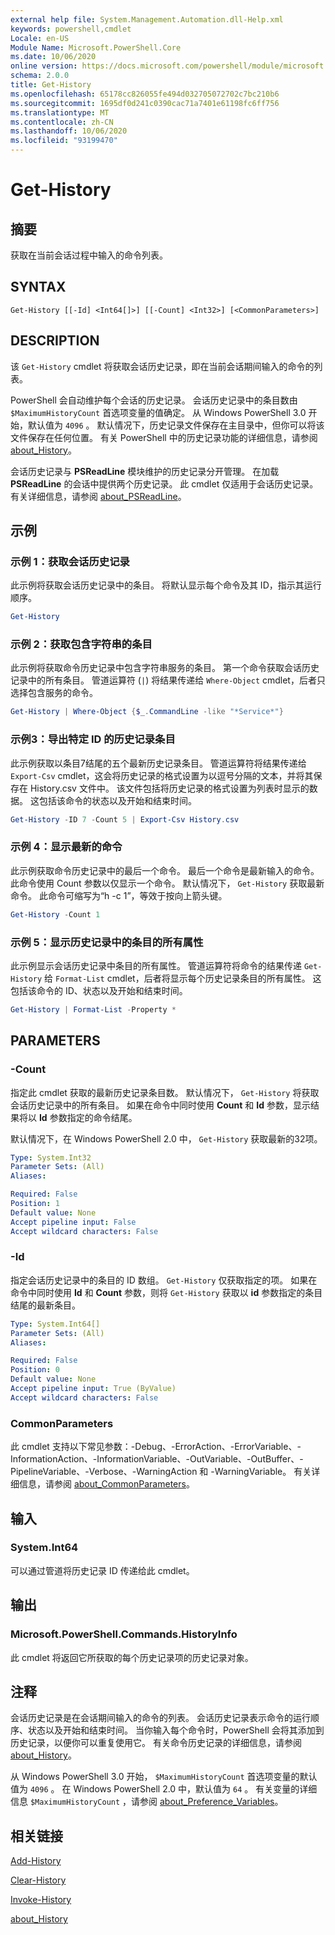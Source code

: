 ```yaml
---
external help file: System.Management.Automation.dll-Help.xml
keywords: powershell,cmdlet
Locale: en-US
Module Name: Microsoft.PowerShell.Core
ms.date: 10/06/2020
online version: https://docs.microsoft.com/powershell/module/microsoft.powershell.core/get-history?view=powershell-7&WT.mc_id=ps-gethelp
schema: 2.0.0
title: Get-History
ms.openlocfilehash: 65178cc826055fe494d032705072702c7bc210b6
ms.sourcegitcommit: 1695df0d241c0390cac71a7401e61198fc6ff756
ms.translationtype: MT
ms.contentlocale: zh-CN
ms.lasthandoff: 10/06/2020
ms.locfileid: "93199470"
---
```

# Get-History

## 摘要
获取在当前会话过程中输入的命令列表。

## SYNTAX

```
Get-History [[-Id] <Int64[]>] [[-Count] <Int32>] [<CommonParameters>]
```

## DESCRIPTION

该 `Get-History` cmdlet 将获取会话历史记录，即在当前会话期间输入的命令的列表。

PowerShell 会自动维护每个会话的历史记录。 会话历史记录中的条目数由 `$MaximumHistoryCount` 首选项变量的值确定。 从 Windows PowerShell 3.0 开始，默认值为 `4096` 。 默认情况下，历史记录文件保存在主目录中，但你可以将该文件保存在任何位置。 有关 PowerShell 中的历史记录功能的详细信息，请参阅 [about_History](About/about_History.md)。

会话历史记录与 **PSReadLine** 模块维护的历史记录分开管理。
在加载 **PSReadLine** 的会话中提供两个历史记录。 此 cmdlet 仅适用于会话历史记录。 有关详细信息，请参阅 [about_PSReadLine](../PSReadLine/About/about_PSReadLine.md)。

## 示例

### 示例 1：获取会话历史记录

此示例将获取会话历史记录中的条目。 将默认显示每个命令及其 ID，指示其运行顺序。

```powershell
Get-History
```

### 示例 2：获取包含字符串的条目

此示例将获取命令历史记录中包含字符串服务的条目。 第一个命令获取会话历史记录中的所有条目。 管道运算符 (`|`) 将结果传递给 `Where-Object` cmdlet，后者只选择包含服务的命令。

```powershell
Get-History | Where-Object {$_.CommandLine -like "*Service*"}
```

### 示例3：导出特定 ID 的历史记录条目

此示例获取以条目7结尾的五个最新历史记录条目。 管道运算符将结果传递给 `Export-Csv` cmdlet，这会将历史记录的格式设置为以逗号分隔的文本，并将其保存在 History.csv 文件中。 该文件包括将历史记录的格式设置为列表时显示的数据。 这包括该命令的状态以及开始和结束时间。

```powershell
Get-History -ID 7 -Count 5 | Export-Csv History.csv
```

### 示例 4：显示最新的命令

此示例获取命令历史记录中的最后一个命令。 最后一个命令是最新输入的命令。 此命令使用 Count  参数以仅显示一个命令。 默认情况下， `Get-History` 获取最新命令。 此命令可缩写为“h -c 1”，等效于按向上箭头键。

```powershell
Get-History -Count 1
```

### 示例 5：显示历史记录中的条目的所有属性

此示例显示会话历史记录中条目的所有属性。 管道运算符将命令的结果传递 `Get-History` 给 `Format-List` cmdlet，后者将显示每个历史记录条目的所有属性。 这包括该命令的 ID、状态以及开始和结束时间。

```powershell
Get-History | Format-List -Property *
```

## PARAMETERS

### -Count

指定此 cmdlet 获取的最新历史记录条目数。 默认情况下， `Get-History` 将获取会话历史记录中的所有条目。 如果在命令中同时使用 **Count** 和 **Id** 参数，显示结果将以 **Id** 参数指定的命令结尾。

默认情况下，在 Windows PowerShell 2.0 中， `Get-History` 获取最新的32项。

```yaml
Type: System.Int32
Parameter Sets: (All)
Aliases:

Required: False
Position: 1
Default value: None
Accept pipeline input: False
Accept wildcard characters: False
```

### -Id

指定会话历史记录中的条目的 ID 数组。 `Get-History` 仅获取指定的项。 如果在命令中同时使用 **Id** 和 **Count** 参数，则将 `Get-History` 获取以 **id** 参数指定的条目结尾的最新条目。

```yaml
Type: System.Int64[]
Parameter Sets: (All)
Aliases:

Required: False
Position: 0
Default value: None
Accept pipeline input: True (ByValue)
Accept wildcard characters: False
```

### CommonParameters

此 cmdlet 支持以下常见参数：-Debug、-ErrorAction、-ErrorVariable、-InformationAction、-InformationVariable、-OutVariable、-OutBuffer、-PipelineVariable、-Verbose、-WarningAction 和 -WarningVariable。 有关详细信息，请参阅 [about_CommonParameters](https://go.microsoft.com/fwlink/?LinkID=113216)。

## 输入

### System.Int64

可以通过管道将历史记录 ID 传递给此 cmdlet。

## 输出

### Microsoft.PowerShell.Commands.HistoryInfo

此 cmdlet 将返回它所获取的每个历史记录项的历史记录对象。

## 注释

会话历史记录是在会话期间输入的命令的列表。 会话历史记录表示命令的运行顺序、状态以及开始和结束时间。 当你输入每个命令时，PowerShell 会将其添加到历史记录，以便你可以重复使用它。 有关命令历史记录的详细信息，请参阅 [about_History](About/about_History.md)。

从 Windows PowerShell 3.0 开始， `$MaximumHistoryCount` 首选项变量的默认值为 `4096` 。 在 Windows PowerShell 2.0 中，默认值为 `64` 。 有关变量的详细信息 `$MaximumHistoryCount` ，请参阅 [about_Preference_Variables](About/about_Preference_Variables.md)。

## 相关链接

[Add-History](Add-History.md)

[Clear-History](Clear-History.md)

[Invoke-History](Invoke-History.md)

[about_History](About/about_History.md)
